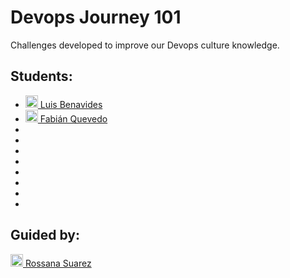 # Devops Journey 101

Challenges developed to improve our Devops culture knowledge.

## Students: 

- [<img src="https://content.linkedin.com/content/dam/me/business/en-us/amp/brand-site/v2/bg/LI-Bug.svg.original.svg" width="20" height="20"> Luis Benavides ](https://www.linkedin.com/in/luisbenavidesac)
-  [<img src="https://content.linkedin.com/content/dam/me/business/en-us/amp/brand-site/v2/bg/LI-Bug.svg.original.svg" width="20" height="20"> Fabián Quevedo ](https://www.linkedin.com/in/fqfullstack-dev)
-
-
-
-
-
-
-
-

## Guided by:


[<img src="https://content.linkedin.com/content/dam/me/business/en-us/amp/brand-site/v2/bg/LI-Bug.svg.original.svg" width="20" height="20"> Rossana Suarez ](https://www.linkedin.com/in/roxsross)
